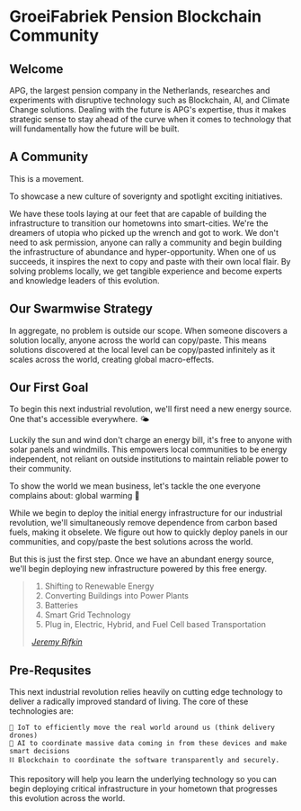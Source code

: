 # GroeiFabriek Pension Blockchain Community

## Welcome
APG, the largest pension company in the Netherlands, researches and experiments with disruptive technology such as Blockchain, AI, and Climate Change solutions. Dealing with the future is APG's expertise, thus it makes strategic sense to stay ahead of the curve when it comes to technology that will fundamentally how the future will be built.

## A Community

This is a movement. 

To showcase a new culture of soverignty and spotlight exciting initiatives. 

We have these tools laying at our feet that are capable of building the infrastructure to transition our hometowns into smart-cities. We're the dreamers of utopia who picked up the wrench and got to work. We don't need to ask permission, anyone can rally a community and begin building the infrastructure of abundance and hyper-opportunity. When one of us succeeds, it inspires the next to copy and paste with their own local flair. By solving problems locally, we get tangible experience and become experts and knowledge leaders of this evolution. 

## Our Swarmwise Strategy

In aggregate, no problem is outside our scope. When someone discovers a solution locally, anyone across the world can copy/paste. This means solutions discovered at the local level can be copy/pasted infinitely as it scales across the world, creating global macro-effects.


## Our First Goal

To begin this next industrial revolution, we'll first need a new energy source. One that's accessible everywhere. 🌤

Luckily the sun and wind don't charge an energy bill, it's free to anyone with solar panels and windmills. This empowers local communities to be energy independent, not reliant on outside institutions to maintain reliable power to their community.

To show the world we mean business, let's tackle the one everyone complains about: global warming 🤯

While we begin to deploy the initial energy infrastructure for our industrial revolution, we'll simultaneously remove dependence from carbon based fuels, making it obselete. We figure out how to quickly deploy panels in our communities, and copy/paste the best solutions across the world.

But this is just the first step. Once we have an abundant energy source, we'll begin deploying new infrastructure powered by this free energy.

> 1. Shifting to Renewable Energy
> 2. Converting Buildings into Power Plants
> 3. Batteries
> 4. Smart Grid Technology
> 5. Plug in, Electric, Hybrid, and Fuel Cell based Transportation
> 
> *[Jeremy Rifkin](http://wiki.p2pfoundation.net/Third_Industrial_Revolution)*

## Pre-Requsites

This next industrial revolution relies heavily on cutting edge technology to deliver a radically improved standard of living. The core of these technologies are: 

	🤖 IoT to efficiently move the real world around us (think delivery drones)
	🧠 AI to coordinate massive data coming in from these devices and make smart decisions
	⛓ Blockchain to coordinate the software transparently and securely.

This repository will help you learn the underlying technology so you can begin deploying critical infrastructure in your hometown that progresses this evolution across the world.


